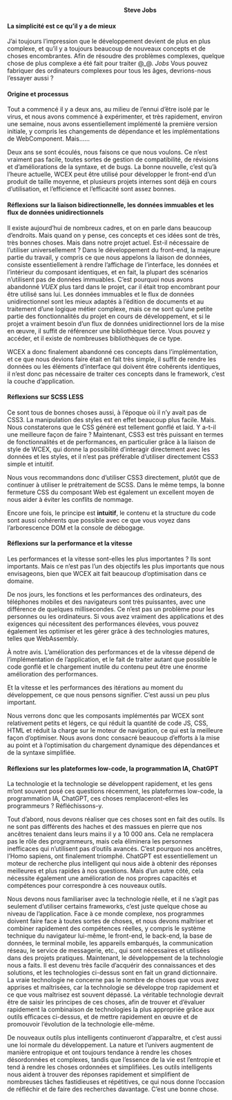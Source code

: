 <!--DESC: {icon:{name:"lightbulb_circle",pkg:"mdi",type:"filled"},id:4} -->
<p align=center><svg width=8em src="@/@wcex/doc/assets/jobs.svg » ></svg></p>

#### Hommage et nostalgie pour le plus grand homme de notre temps ---- **Steve Jobs**

#### La simplicité est ce qu’il y a de mieux

J’ai toujours l’impression que le développement devient de plus en plus complexe, et qu’il y a toujours beaucoup de nouveaux concepts et de choses encombrantes. Afin de résoudre des problèmes complexes, quelque chose de plus complexe a été fait pour traiter @\_@.
_Jobs_ Vous pouvez fabriquer des ordinateurs complexes pour tous les âges, devrions-nous l’essayer aussi ?

#### Origine et processus

Tout a commencé il y a deux ans, au milieu de l’ennui d’être isolé par le virus, et nous avons commencé à expérimenter, et très rapidement, environ une semaine, nous avons essentiellement implémenté la première version initiale, y compris les changements de dépendance et les implémentations de WebComponent. Mais......

Deux ans se sont écoulés, nous faisons ce que nous voulons. Ce n’est vraiment pas facile, toutes sortes de gestion de compatibilité, de révisions et d’améliorations de la syntaxe, et de bugs. La bonne nouvelle, c’est qu’à l’heure actuelle, WCEX peut être utilisé pour développer le front-end d’un produit de taille moyenne, et plusieurs projets internes sont déjà en cours d’utilisation, et l’efficience et l’efficacité sont assez bonnes.

#### Réflexions sur la liaison bidirectionnelle, les données immuables et les flux de données unidirectionnels

Il existe aujourd’hui de nombreux cadres, et on en parle dans beaucoup d’endroits. Mais quand on y pense, ces concepts et ces idées sont de très, très bonnes choses. Mais dans notre projet actuel. Est-il nécessaire de l’utiliser universellement ?
Dans le développement du front-end, la majeure partie du travail, y compris ce que nous appelons la liaison de données, consiste essentiellement à rendre l’affichage de l’interface, les données et l’intérieur du composant identiques, et en fait, la plupart des scénarios n’utilisent pas de données immuables.
C’est pourquoi nous avons abandonné _VUEX_ plus tard dans le projet, car il était trop encombrant pour être utilisé sans lui. Les données immuables et le flux de données unidirectionnel sont les mieux adaptés à l’édition de documents et au traitement d’une logique métier complexe, mais ce ne sont qu’une petite partie des fonctionnalités du projet en cours de développement, et si le projet a vraiment besoin d’un flux de données unidirectionnel lors de la mise en œuvre, il suffit de référencer une bibliothèque tierce. Vous pouvez y accéder, et il existe de nombreuses bibliothèques de ce type.

WCEX a donc finalement abandonné ces concepts dans l’implémentation, et ce que nous devions faire était en fait très simple, il suffit de rendre les données ou les éléments d’interface qui doivent être cohérents identiques, il n’est donc pas nécessaire de traiter ces concepts dans le framework, c’est la couche d’application.

#### Réflexions sur SCSS LESS

Ce sont tous de bonnes choses aussi, à l’époque où il n’y avait pas de CSS3. La manipulation des styles est en effet beaucoup plus facile.
Mais. Nous constaterons que le CSS généré est tellement gonflé et laid. Y a-t-il une meilleure façon de faire ?
Maintenant, CSS3 est très puissant en termes de fonctionnalités et de performances, en particulier grâce à la liaison de style de WCEX, qui donne la possibilité d’interagir directement avec les données et les styles, et il n’est pas préférable d’utiliser directement CSS3 simple et intuitif.

Nous vous recommandons donc d’utiliser CSS3 directement, plutôt que de continuer à utiliser le prétraitement de SCSS. Dans le même temps, la bonne fermeture CSS du composant Web est également un excellent moyen de nous aider à éviter les conflits de nommage.

Encore une fois, le principe est **intuitif**, le contenu et la structure du code sont aussi cohérents que possible avec ce que vous voyez dans l’arborescence DOM et la console de débogage.

#### Réflexions sur la performance et la vitesse

Les performances et la vitesse sont-elles les plus importantes ? Ils sont importants. Mais ce n’est pas l’un des objectifs les plus importants que nous envisageons, bien que WCEX ait fait beaucoup d’optimisation dans ce domaine.

De nos jours, les fonctions et les performances des ordinateurs, des téléphones mobiles et des navigateurs sont très puissantes, avec une différence de quelques millisecondes. Ce n’est pas un problème pour les personnes ou les ordinateurs. Si vous avez vraiment des applications et des exigences qui nécessitent des performances élevées, vous pouvez également les optimiser et les gérer grâce à des technologies matures, telles que WebAssembly.

À notre avis. L’amélioration des performances et de la vitesse dépend de l’implémentation de l’application, et le fait de traiter autant que possible le code gonflé et le chargement inutile du contenu peut être une énorme amélioration des performances.

Et la vitesse et les performances des itérations au moment du développement, ce que nous pensons signifier. C’est aussi un peu plus important.

Nous verrons donc que les composants implémentés par WCEX sont relativement petits et légers, ce qui réduit la quantité de code JS, CSS, HTML et réduit la charge sur le moteur de navigation, ce qui est la meilleure façon d’optimiser. Nous avons donc consacré beaucoup d’efforts à la mise au point et à l’optimisation du chargement dynamique des dépendances et de la syntaxe simplifiée.

#### Réflexions sur les plateformes low-code, la programmation IA, ChatGPT

La technologie et la technologie se développent rapidement, et les gens m’ont souvent posé ces questions récemment, les plateformes low-code, la programmation IA, ChatGPT, ces choses remplaceront-elles les programmeurs ? Réfléchissons-y.

Tout d’abord, nous devons réaliser que ces choses sont en fait des outils. Ils ne sont pas différents des haches et des massues en pierre que nos ancêtres tenaient dans leurs mains il y a 10 000 ans. Cela ne remplacera pas le rôle des programmeurs, mais cela éliminera les personnes inefficaces qui n’utilisent pas d’outils avancés. C’est pourquoi nos ancêtres, l’Homo sapiens, ont finalement triomphé. ChatGPT est essentiellement un moteur de recherche plus intelligent qui nous aide à obtenir des réponses meilleures et plus rapides à nos questions. Mais d’un autre côté, cela nécessite également une amélioration de nos propres capacités et compétences pour correspondre à ces nouveaux outils.

Nous devons nous familiariser avec la technologie réelle, et il ne s’agit pas seulement d’utiliser certains frameworks, c’est juste quelque chose au niveau de l’application. Face à ce monde complexe, nos programmes doivent faire face à toutes sortes de choses, et nous devons maîtriser et combiner rapidement des compétences réelles, y compris le système technique du navigateur lui-même, le front-end, le back-end, la base de données, le terminal mobile, les appareils embarqués, la communication réseau, le service de messagerie, etc., qui sont nécessaires et utilisées dans des projets pratiques. Maintenant, le développement de la technologie nous a faits. Il est devenu très facile d’acquérir des connaissances et des solutions, et les technologies ci-dessus sont en fait un grand dictionnaire. La vraie technologie ne concerne pas le nombre de choses que vous avez apprises et maîtrisées, car la technologie se développe trop rapidement et ce que vous maîtrisez est souvent dépassé. La véritable technologie devrait être de saisir les principes de ces choses, afin de trouver et d’évaluer rapidement la combinaison de technologies la plus appropriée grâce aux outils efficaces ci-dessus, et de mettre rapidement en œuvre et de promouvoir l’évolution de la technologie elle-même.

De nouveaux outils plus intelligents continueront d’apparaître, et c’est aussi une loi normale du développement. La nature et l’univers augmentent de manière entropique et ont toujours tendance à rendre les choses désordonnées et complexes, tandis que l’essence de la vie est l’entropie et tend à rendre les choses ordonnées et simplifiées. Les outils intelligents nous aident à trouver des réponses rapidement et simplifient de nombreuses tâches fastidieuses et répétitives, ce qui nous donne l’occasion de réfléchir et de faire des recherches davantage. C’est une bonne chose.
